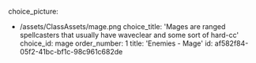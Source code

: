 choice_picture:
  - /assets/ClassAssets/mage.png
choice_title: 'Mages are ranged spellcasters that usually have waveclear and some sort of hard-cc'
choice_id: mage
order_number: 1
title: 'Enemies - Mage'
id: af582f84-05f2-41bc-bf1c-98c961c682de
